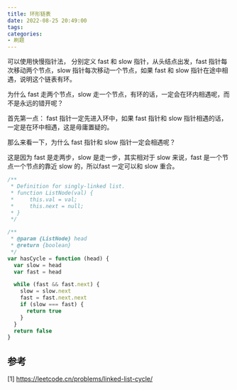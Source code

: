 ```yaml
---
title: 环形链表
date: 2022-08-25 20:49:00
tags:
categories:
- 刷题
---
```


可以使用快慢指针法， 分别定义 fast 和 slow 指针，从头结点出发，fast 指针每次移动两个节点，slow 指针每次移动一个节点，如果 fast 和 slow 指针在途中相遇，说明这个链表有环。

为什么 fast 走两个节点，slow 走一个节点，有环的话，一定会在环内相遇呢，而不是永远的错开呢？

首先第一点： fast 指针一定先进入环中，如果 fast 指针和 slow 指针相遇的话，一定是在环中相遇，这是毋庸置疑的。

那么来看一下，为什么 fast 指针和 slow 指针一定会相遇呢？

这是因为 fast 是走两步，slow 是走一步，其实相对于 slow 来说，fast 是一个节点一个节点的靠近 slow 的，所以fast 一定可以和 slow 重合。

```javascript
/**
 * Definition for singly-linked list.
 * function ListNode(val) {
 *     this.val = val;
 *     this.next = null;
 * }
 */

/**
 * @param {ListNode} head
 * @return {boolean}
 */
var hasCycle = function (head) {
  var slow = head
  var fast = head

  while (fast && fast.next) {
    slow = slow.next
    fast = fast.next.next
    if (slow === fast) {
      return true
    }
  }
  return false
}
```

## 参考
[1] https://leetcode.cn/problems/linked-list-cycle/